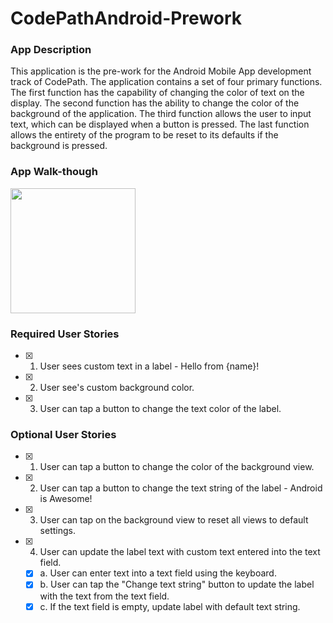# CodePathAndroid-Prework

### App Description

This application is the pre-work for the Android Mobile App development track of CodePath.
The application contains a set of four primary functions. The first function has the capability 
of changing the color of text on the display. The second function has the ability to change the 
color of the background of the application. The third function allows the user to input 
text, which can be displayed when a button is pressed. The last function allows the entirety 
of the program to be reset to its defaults if the background is pressed.

### App Walk-though

<img src="http://g.recordit.co/27zNQlzj4x.gif" width=200><br>

### Required User Stories
- [x] 1. User sees custom text in a label - Hello from {name}!
- [x] 2. User see's custom background color.
- [x] 3. User can tap a button to change the text color of the label.

### Optional User Stories
- [x] 1. User can tap a button to change the color of the background view.  
- [x] 2. User can tap a button to change the text string of the label - Android is Awesome!  
- [x] 3. User can tap on the background view to reset all views to default settings.  
- [x] 4. User can update the label text with custom text entered into the text field.  
  - [x] a. User can enter text into a text field using the keyboard.  
  - [x] b. User can tap the "Change text string" button to update the label with the text from the text field.  
  - [x] c. If the text field is empty, update label with default text string.  
